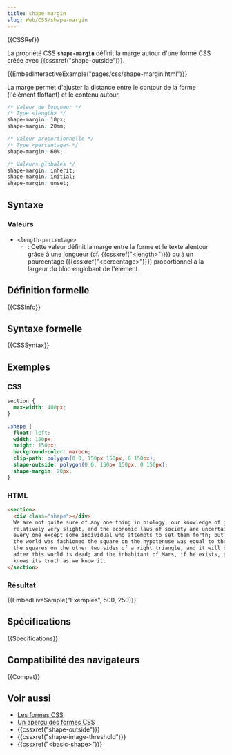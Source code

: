 ```yaml
---
title: shape-margin
slug: Web/CSS/shape-margin
---
```


{{CSSRef}}

La propriété CSS **`shape-margin`** définit la marge autour d'une forme CSS créée avec {{cssxref("shape-outside")}}.

{{EmbedInteractiveExample("pages/css/shape-margin.html")}}

La marge permet d'ajuster la distance entre le contour de la forme (l'élément flottant) et le contenu autour.

```css
/* Valeur de longueur */
/* Type <length> */
shape-margin: 10px;
shape-margin: 20mm;

/* Valeur proportionnelle */
/* Type <percentage> */
shape-margin: 60%;

/* Valeurs globales */
shape-margin: inherit;
shape-margin: initial;
shape-margin: unset;
```

## Syntaxe

### Valeurs

- `<length-percentage>`
  - : Cette valeur définit la marge entre la forme et le texte alentour grâce à une longueur (cf. {{cssxref("&lt;length&gt;")}}) ou à un pourcentage ({{cssxref("&lt;percentage&gt;")}}) proportionnel à la largeur du bloc englobant de l'élément.

## Définition formelle

{{CSSInfo}}

## Syntaxe formelle

{{CSSSyntax}}

## Exemples

### CSS

```css
section {
  max-width: 400px;
}

.shape {
  float: left;
  width: 150px;
  height: 150px;
  background-color: maroon;
  clip-path: polygon(0 0, 150px 150px, 0 150px);
  shape-outside: polygon(0 0, 150px 150px, 0 150px);
  shape-margin: 20px;
}
```

### HTML

```html
<section>
  <div class="shape"></div>
  We are not quite sure of any one thing in biology; our knowledge of geology is
  relatively very slight, and the economic laws of society are uncertain to
  every one except some individual who attempts to set them forth; but before
  the world was fashioned the square on the hypotenuse was equal to the sum of
  the squares on the other two sides of a right triangle, and it will be so
  after this world is dead; and the inhabitant of Mars, if he exists, probably
  knows its truth as we know it.
</section>
```

### Résultat

{{EmbedLiveSample("Exemples", 500, 250)}}

## Spécifications

{{Specifications}}

## Compatibilité des navigateurs

{{Compat}}

## Voir aussi

- [Les formes CSS](/fr/docs/Web/CSS/CSS_Shapes)
- [Un aperçu des formes CSS](/fr/docs/Web/CSS/CSS_Shapes/Aperçu_formes_CSS)
- {{cssxref("shape-outside")}}
- {{cssxref("shape-image-threshold")}}
- {{cssxref("&lt;basic-shape&gt;")}}
